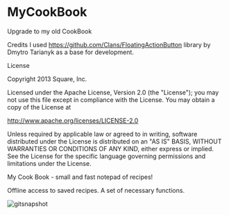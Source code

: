 # MyCookBook

Upgrade to my old CookBook

Credits
I used https://github.com/Clans/FloatingActionButton library by Dmytro Tarianyk as a base for development.

License

Copyright 2013 Square, Inc.

Licensed under the Apache License, Version 2.0 (the "License");
you may not use this file except in compliance with the License.
You may obtain a copy of the License at

   http://www.apache.org/licenses/LICENSE-2.0

Unless required by applicable law or agreed to in writing, software
distributed under the License is distributed on an "AS IS" BASIS,
WITHOUT WARRANTIES OR CONDITIONS OF ANY KIND, either express or implied.
See the License for the specific language governing permissions and
limitations under the License.

My Cook Book - small and fast notepad of recipes!

Offline access to saved recipes.
A set of necessary functions.

![gitsnapshot](https://cloud.githubusercontent.com/assets/13946156/12291705/7e10555c-b9f1-11e5-8a70-7c3e65b93a86.png)
